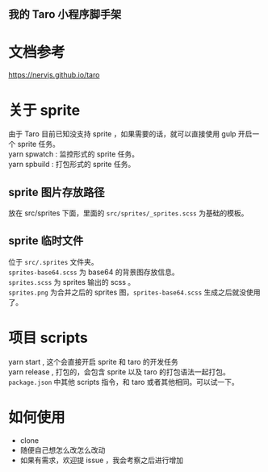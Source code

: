 我的 Taro 小程序脚手架
---

# 文档参考
https://nervjs.github.io/taro

# 关于 sprite
由于 Taro 目前已知没支持 sprite ，如果需要的话，就可以直接使用 gulp 开启一个 sprite 任务。  
yarn spwatch : 监控形式的 sprite 任务。  
yarn spbuild : 打包形式的 sprite 任务。  

## sprite 图片存放路径
放在 src/sprites 下面，里面的 `src/sprites/_sprites.scss` 为基础的模板。

## sprite 临时文件
位于 `src/.sprites` 文件夹。  
`sprites-base64.scss` 为 base64 的背景图存放信息。  
`sprites.scss` 为 sprites 输出的 scss 。  
 `sprites.png` 为合并之后的 sprites 图，`sprites-base64.scss` 生成之后就没使用了。

# 项目 scripts
yarn start , 这个会直接开启 sprite 和 taro 的开发任务  
yarn release , 打包的，会包含 sprite 以及 taro 的打包语法一起打包。  
`package.json` 中其他 scripts 指令，和 taro 或者其他相同。可以试一下。  

# 如何使用

- clone
- 随便自己想怎么改怎么改动
- 如果有需求，欢迎提 issue ，我会考察之后进行增加
